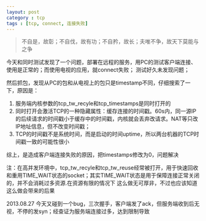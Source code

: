 ```yaml
---
layout: post
category : tcp 
tags : [tcp, connect, 连接失败]
---
```


> 不自是，故彰；不自伐，故有功；不自矜，故长；夫唯不争，故天下莫能与之争 

今天和同时测试发现了一个问题，部署在远程的服务，用PC的测试客户端连接、使用是正常的；而使用电视的应用，就connect失败；
测试好久未发现问题；

然后抓包，发现从PC的包和从电视上的包只是timestamp不同，仔细搜索了一下，原因是：

1. 服务端内核参数的tcp_tw_recyle和tcp_timestamps是同时打开的
2. 同时打开会激活TCP的一种隐藏属性：缓存连接的时间戳。60s内，同一源IP的后续请求的时间戳小于缓存中的时间戳，内核就会丢弃改请求。NAT等只改IP地址信息，但不改变时间戳；
3. TCP的时间戳不是系统时间，而是启动的时间uptime，所以两台机器的TCP时间戳一致的可能性很小

综上，是造成客户端连接失败的原因，把timestamps修改为0，问题解决

注：在高并发环境中，tcp_tw_recyle和tcp_tw_reuse经常被打开，用于快速回收和重用TIME_WAIT状态的socket；其实TIME_WAIT状态是用于保障连接正常关闭的，并不会消耗过多资源.在资源有限的情况下
这么做无可厚非，不过也应该知道这么做会带来的后果

2013.08.27
今天又碰到一个bug，三次握手，客户端发了ack，但服务端收到后无视，不停的发syn；经查证为服务端连接过多，达到限制导致
